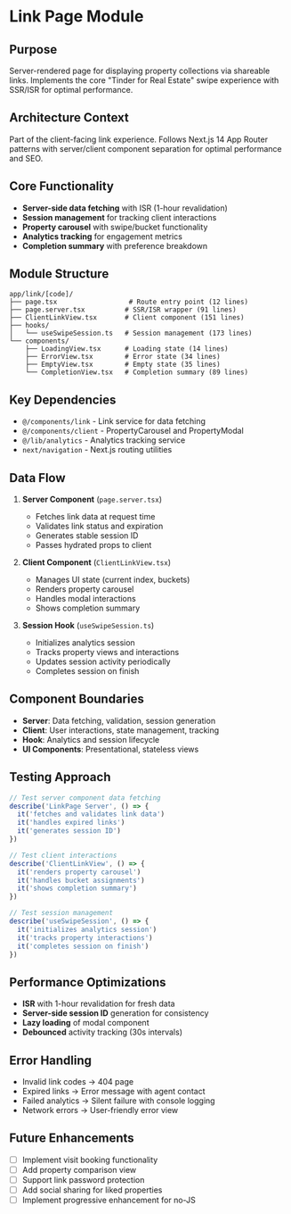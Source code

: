 # Link Page Module

## Purpose
Server-rendered page for displaying property collections via shareable links. Implements the core "Tinder for Real Estate" swipe experience with SSR/ISR for optimal performance.

## Architecture Context
Part of the client-facing link experience. Follows Next.js 14 App Router patterns with server/client component separation for optimal performance and SEO.

## Core Functionality
- **Server-side data fetching** with ISR (1-hour revalidation)
- **Session management** for tracking client interactions
- **Property carousel** with swipe/bucket functionality
- **Analytics tracking** for engagement metrics
- **Completion summary** with preference breakdown

## Module Structure
```
app/link/[code]/
├── page.tsx                  # Route entry point (12 lines)
├── page.server.tsx          # SSR/ISR wrapper (91 lines)
├── ClientLinkView.tsx       # Client component (151 lines)
├── hooks/
│   └── useSwipeSession.ts   # Session management (173 lines)
└── components/
    ├── LoadingView.tsx      # Loading state (14 lines)
    ├── ErrorView.tsx        # Error state (34 lines)
    ├── EmptyView.tsx        # Empty state (35 lines)
    └── CompletionView.tsx   # Completion summary (89 lines)
```

## Key Dependencies
- `@/components/link` - Link service for data fetching
- `@/components/client` - PropertyCarousel and PropertyModal
- `@/lib/analytics` - Analytics tracking service
- `next/navigation` - Next.js routing utilities

## Data Flow
1. **Server Component** (`page.server.tsx`)
   - Fetches link data at request time
   - Validates link status and expiration
   - Generates stable session ID
   - Passes hydrated props to client

2. **Client Component** (`ClientLinkView.tsx`)
   - Manages UI state (current index, buckets)
   - Renders property carousel
   - Handles modal interactions
   - Shows completion summary

3. **Session Hook** (`useSwipeSession.ts`)
   - Initializes analytics session
   - Tracks property views and interactions
   - Updates session activity periodically
   - Completes session on finish

## Component Boundaries
- **Server**: Data fetching, validation, session generation
- **Client**: User interactions, state management, tracking
- **Hook**: Analytics and session lifecycle
- **UI Components**: Presentational, stateless views

## Testing Approach
```typescript
// Test server component data fetching
describe('LinkPage Server', () => {
  it('fetches and validates link data')
  it('handles expired links')
  it('generates session ID')
})

// Test client interactions
describe('ClientLinkView', () => {
  it('renders property carousel')
  it('handles bucket assignments')
  it('shows completion summary')
})

// Test session management
describe('useSwipeSession', () => {
  it('initializes analytics session')
  it('tracks property interactions')
  it('completes session on finish')
})
```

## Performance Optimizations
- **ISR** with 1-hour revalidation for fresh data
- **Server-side session ID** generation for consistency
- **Lazy loading** of modal component
- **Debounced** activity tracking (30s intervals)

## Error Handling
- Invalid link codes → 404 page
- Expired links → Error message with agent contact
- Failed analytics → Silent failure with console logging
- Network errors → User-friendly error view

## Future Enhancements
- [ ] Implement visit booking functionality
- [ ] Add property comparison view
- [ ] Support link password protection
- [ ] Add social sharing for liked properties
- [ ] Implement progressive enhancement for no-JS